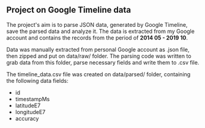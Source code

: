 
## Project on Google Timeline data

The project's aim is to parse JSON data, generated by Google Timeline, save the parsed data and analyze it.
The data is extracted from my Google account and contains the records from the period of **2014 05 - 2019 10**.

Data was manually extracted from personal Google account as .json file, then zipped and put on data/raw/ folder.
The parsing code was written to grab data from this folder, parse necessary fields and write them to .csv file.

The timeline_data.csv file was created on data/parsed/ folder, containing the following data fields:
- id
- timestampMs
- latitudeE7
- longitudeE7
- accuracy
